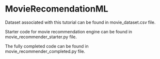 # MovieRecomendationML

Dataset associated with this tutorial can be found in movie_dataset.csv file.

Starter code for movie recommendation engine can be found in movie_recommender_starter.py file.

The fully completed code can be found in movie_recommender_completed.py file.
